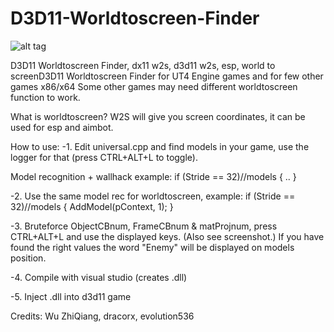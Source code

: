 # D3D11-Worldtoscreen-Finder

![alt tag](https://github.com/DrNseven/D3D11-Worldtoscreen-Finder/blob/master/w2sloggergithub.jpg)

D3D11 Worldtoscreen Finder, dx11 w2s, d3d11 w2s, esp, world to screenD3D11 Worldtoscreen Finder for UT4 Engine games and for few other games x86/x64
Some other games may need different worldtoscreen function to work.

What is worldtoscreen?
W2S will give you screen coordinates, it can be used for esp and aimbot.

How to use:
-1. Edit universal.cpp and find models in your game, use the logger for that (press CTRL+ALT+L to toggle).

Model recognition + wallhack example:
if (Stride == 32)//models
{
	..
}

-2. Use the same model rec for worldtoscreen, example:
if (Stride == 32)//models
{
	AddModel(pContext, 1);
}

-3. Bruteforce ObjectCBnum, FrameCBnum & matProjnum, press CTRL+ALT+L and use the displayed keys. (Also see screenshot.)
If you have found the right values the word "Enemy" will be displayed on models position.

-4. Compile with visual studio (creates .dll)

-5. Inject .dll into d3d11 game



Credits: Wu ZhiQiang, dracorx, evolution536

